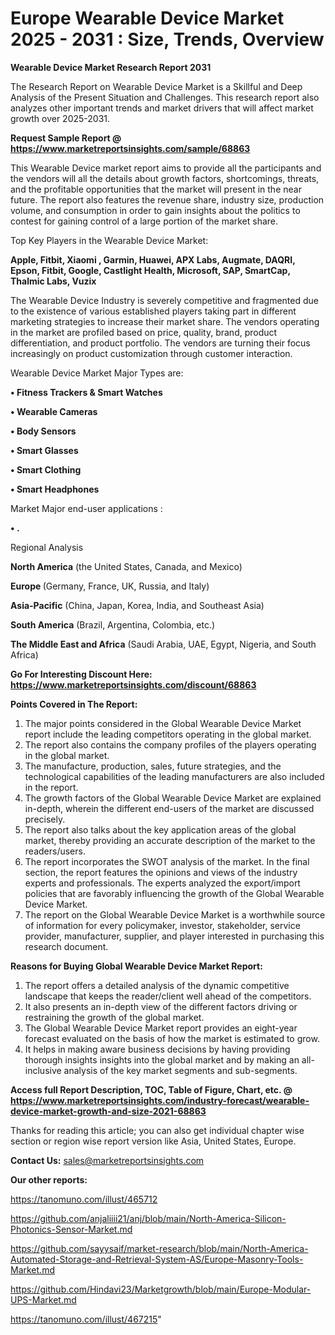 # Europe Wearable Device Market 2025 - 2031 : Size, Trends, Overview

<strong>Wearable Device Market Research Report 2031</strong>

The Research Report on Wearable Device Market is a Skillful and Deep Analysis of the Present Situation and Challenges. This research report also analyzes other important trends and market drivers that will affect market growth over 2025-2031.

<strong>Request Sample Report @ <a href=https://www.marketreportsinsights.com/sample/68863>https://www.marketreportsinsights.com/sample/68863</a></strong>

This Wearable Device market report aims to provide all the participants and the vendors will all the details about growth factors, shortcomings, threats, and the profitable opportunities that the market will present in the near future. The report also features the revenue share, industry size, production volume, and consumption in order to gain insights about the politics to contest for gaining control of a large portion of the market share.

Top Key Players in the Wearable Device Market:

<strong>Apple, Fitbit, Xiaomi , Garmin, Huawei, APX Labs, Augmate, DAQRI, Epson, Fitbit, Google, Castlight Health, Microsoft, SAP, SmartCap, Thalmic Labs, Vuzix</strong>

The Wearable Device Industry is severely competitive and fragmented due to the existence of various established players taking part in different marketing strategies to increase their market share. The vendors operating in the market are profiled based on price, quality, brand, product differentiation, and product portfolio. The vendors are turning their focus increasingly on product customization through customer interaction.

Wearable Device Market Major Types are:

<strong>• Fitness Trackers & Smart Watches

• Wearable Cameras

• Body Sensors

• Smart Glasses

• Smart Clothing

• Smart Headphones</strong>

Market Major end-user applications :

<strong>• .</strong>

Regional Analysis

</u><strong><b>North America</b></strong> (the United States, Canada, and Mexico)

<strong><b>Europe </b></strong>(Germany, France, UK, Russia, and Italy)

<strong><b>Asia-Pacific</b></strong> (China, Japan, Korea, India, and Southeast Asia)

<strong><b>South America</b></strong> (Brazil, Argentina, Colombia, etc.)

<strong><b>The Middle East and Africa</b></strong> (Saudi Arabia, UAE, Egypt, Nigeria, and South Africa)

<strong>Go For Interesting Discount Here: <a href=https://www.marketreportsinsights.com/discount/68863>https://www.marketreportsinsights.com/discount/68863</a></strong>

<strong>Points Covered in The Report:</strong>
<ol>
  <li>The major points considered in the Global Wearable Device Market report include the leading competitors operating in the global market.</li>
  <li>The report also contains the company profiles of the players operating in the global market.</li>
  <li>The manufacture, production, sales, future strategies, and the technological capabilities of the leading manufacturers are also included in the report.</li>
  <li>The growth factors of the Global Wearable Device Market are explained in-depth, wherein the different end-users of the market are discussed precisely.</li>
  <li>The report also talks about the key application areas of the global market, thereby providing an accurate description of the market to the readers/users.</li>
  <li>The report incorporates the SWOT analysis of the market. In the final section, the report features the opinions and views of the industry experts and professionals. The experts analyzed the export/import policies that are favorably influencing the growth of the Global Wearable Device Market.</li>
  <li>The report on the Global Wearable Device Market is a worthwhile source of information for every policymaker, investor, stakeholder, service provider, manufacturer, supplier, and player interested in purchasing this research document.</li>
</ol>
<strong>Reasons for Buying Global Wearable Device Market Report:</strong>

<ol>
  <li>The report offers a detailed analysis of the dynamic competitive landscape that keeps the reader/client well ahead of the competitors.</li>
  <li>It also presents an in-depth view of the different factors driving or restraining the growth of the global market.</li>
  <li>The Global Wearable Device Market report provides an eight-year forecast evaluated on the basis of how the market is estimated to grow.</li>
  <li>It helps in making aware business decisions by having providing thorough insights insights into the global market and by making an all-inclusive analysis of the key market segments and sub-segments.</li>
</ol>
<strong>Access full Report Description, TOC, Table of Figure, Chart, etc. @ <a href=https://www.marketreportsinsights.com/industry-forecast/wearable-device-market-growth-and-size-2021-68863>https://www.marketreportsinsights.com/industry-forecast/wearable-device-market-growth-and-size-2021-68863</a></strong>


Thanks for reading this article; you can also get individual chapter wise section or region wise report version like Asia, United States, Europe.

<strong>Contact Us:</strong>
sales@marketreportsinsights.com

<strong>Our other reports:</strong>

<a href=https://tanomuno.com/illust/465712>https://tanomuno.com/illust/465712</a>

<a href=https://github.com/anjaliiii21/anj/blob/main/North-America-Silicon-Photonics-Sensor-Market.md>https://github.com/anjaliiii21/anj/blob/main/North-America-Silicon-Photonics-Sensor-Market.md</a>

<a href=https://github.com/sayysaif/market-research/blob/main/North-America-Automated-Storage-and-Retrieval-System-AS/Europe-Masonry-Tools-Market.md>https://github.com/sayysaif/market-research/blob/main/North-America-Automated-Storage-and-Retrieval-System-AS/Europe-Masonry-Tools-Market.md</a>

<a href=https://github.com/Hindavi23/Marketgrowth/blob/main/Europe-Modular-UPS-Market.md>https://github.com/Hindavi23/Marketgrowth/blob/main/Europe-Modular-UPS-Market.md</a>

<a href=https://tanomuno.com/illust/467215>https://tanomuno.com/illust/467215</a>"
